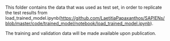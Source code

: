 This folder contains the data that was used as test set, in order to replicate the test results from load_trained_model.ipynb(https://github.com/LaetitiaPapaxanthos/SAPIENs/blob/master/code/trained_model/notebook/load_trained_model.ipynb). 

The training and validation data will be made available upon publication. 
